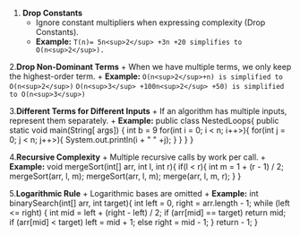 1. **Drop Constants**
   + Ignore constant multipliers when expressing complexity (Drop Constants).
   + **Example:**
    `T(n)= 5n<sup>2</sup> +3n +20 simplifies to O(n<sup>2</sup>).`

2.**Drop Non-Dominant Terms**
    + When we have multiple terms, we only keep the highest-order term.
    + **Example:**
    `O(n<sup>2</sup>+n) is simplified to O(n<sup>2</sup>)`
    `O(n<sup>3</sup> +100n<sup>2</sup> +50) is simplified to O(n<sup>3</sup>)`

3.**Different Terms for Different Inputs**
    + If an algorithm has multiple inputs, represent them separately.
    + **Example:**
     public class NestedLoops{
        public static void main(String[ args]) {
            int b = 9
            for(int i = 0; i < n; i++>){
                for(int j = 0; j < n; j++>){
                    System.out.println(i + " " +j);
                }
            }
        }
    }
    
4.**Recursive Complexity**
    + Multiple recursive calls by work per call.
    + **Example:**
    void mergeSort(int[] arr, int l, int r){
        if(l < r){
           int m = 1 + (r - 1) / 2;
           mergeSort(arr, l, m);
           mergeSort(arr, l, m);
           merge(arr, l, m, r);
        }
    }

5.**Logarithmic Rule**
    + Logarithmic bases are omitted
    + **Example:**
     int binarySearch(int[] arr, int target){
        int left = 0, right = arr.length - 1;
        while (left <= right) {
            int mid = left + (right - left) / 2;
            if (arr[mid] == target) return mid;
            if (arr[mid] < target) left = mid + 1;
            else right = mid - 1; 
        }
        return - 1;
     }